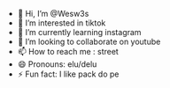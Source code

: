 - 👋 Hi, I’m @Wesw3s
- 👀 I’m interested in tiktok
- 🌱 I’m currently learning instagram
- 💞️ I’m looking to collaborate on youtube
- 📫 How to reach me : street
- 😄 Pronouns: elu/delu
- ⚡ Fun fact: I like pack do pe

<!---
Wesw3s/Wesw3s is a ✨ special ✨ repository because its `README.md` (this file) appears on your GitHub profile.
You can click the Preview link to take a look at your changes.
--->
